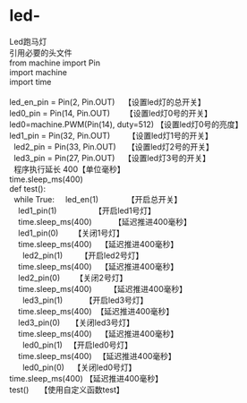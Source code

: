 # led-

Led跑马灯  
引用必要的头文件  
from machine import Pin  
import machine  
import time  
   
led_en_pin = Pin(2, Pin.OUT)    【设置led灯的总开关】  
led0_pin = Pin(14, Pin.OUT)       【设置led灯0号的开关】  
led0=machine.PWM(Pin(14), duty=512) 【设置led灯0号的亮度】  
led1_pin = Pin(32, Pin.OUT)        【设置led灯1号的开关】  
 
led2_pin = Pin(33, Pin.OUT)     【设置led灯2号的开关】  
 
led3_pin = Pin(27, Pin.OUT)    【设置led灯3号的开关】  
 
程序执行延长 400【单位毫秒】  
time.sleep_ms(400)  
def test():  
  while True:
    led_en(1)             【开启总开关】  
    led1_pin(1)                 【开启led1号灯】  
    time.sleep_ms(400)          【延迟推进400毫秒】  
    led1_pin(0)       【关闭1号灯】  
    time.sleep_ms(400)    【延迟推进400毫秒】  
 
    led2_pin(1)        【开启led2号灯】  
    time.sleep_ms(400)    【延迟推进400毫秒】  
    led2_pin(0)       【关闭2号灯】  
    time.sleep_ms(400)        【延迟推进400毫秒】  
 
    led3_pin(1)          【开启led3号灯】  
    time.sleep_ms(400)  【延迟推进400毫秒】  
    led3_pin(0)     【关闭led3号灯】   
    time.sleep_ms(400)    【延迟推进400毫秒】  
 
    led0_pin(1)   【开启led0号灯】  
    time.sleep_ms(400)   【延迟推进400毫秒】  
 
    led0_pin(0)    【关闭led0号灯】  
    time.sleep_ms(400)         【延迟推进400毫秒】  
test()     【使用自定义函数test】  
